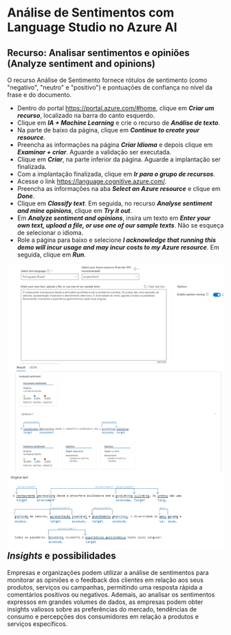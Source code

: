 # Análise de Sentimentos com Language Studio no Azure AI

## Recurso: Analisar sentimentos e opiniões (Analyze sentiment and opinions)

O recurso Análise de Sentimento fornece rótulos de sentimento (como "negativo", "neutro" e "positivo") e pontuações de confiança no nível da frase e do documento. 

- Dentro do portal https://portal.azure.com/#home, clique em ___Criar um recurso___, localizado na barra do canto esquerdo.  
- Clique em ___IA + Machine Learning___ e crie o recurso de ___Análise de texto___. 
- Na parte de baixo da página, clique em ___Continue to create your resource___.  
- Preencha as informações na página ___Criar Idioma___ e depois clique em ___Examinar + criar___. Aguarde a validação ser executada.
- Clique em ___Criar___, na parte inferior da página. Aguarde a implantação ser finalizada. 
- Com a implantação finalizada, clique em ___Ir para o grupo de recursos___. 
- Acesse o link https://language.cognitive.azure.com/. 
- Preencha as informações na aba ___Select an Azure resource___ e clique em ___Done___. 
- Clique em ___Classify text___. Em seguida, no recurso ___Analyse sentiment and mine opinions___, clique em ___Try it out___. 
- Em ___Analyze sentiment and opinions___, insira um texto em ___Enter your own text, upload a file, or use one of our sample texts___. Não se esqueça de selecionar o idioma. 
- Role a página para baixo e selecione ___I acknowledge that running this demo will incur usage and may incur costs to my Azure resource___. Em seguida, clique em ___Run___. 

<img align="right" src="https://github.com/pedrobinelo/Analise-de-Sentimentos-/blob/da7e80952ff503e3faad54b9c2a47b676cb61609/imagens/01.png" width=""/> 

<img align="right" src="https://github.com/pedrobinelo/Analise-de-Sentimentos-/blob/da7e80952ff503e3faad54b9c2a47b676cb61609/imagens/02.png" width=""/> 

<img align="right" src="https://github.com/pedrobinelo/Analise-de-Sentimentos-/blob/da7e80952ff503e3faad54b9c2a47b676cb61609/imagens/03.png" width="1000"/> 




## _Insights_ e possibilidades

Empresas e organizações podem utilizar a análise de sentimentos para monitorar as opiniões e o feedback dos clientes em relação aos seus produtos, serviços ou campanhas, permitindo uma resposta rápida a comentários positivos ou negativos. Ademais, ao analisar os sentimentos expressos em grandes volumes de dados, as empresas podem obter insights valiosos sobre as preferências do mercado, tendências de consumo e percepções dos consumidores em relação a produtos e serviços específicos.

